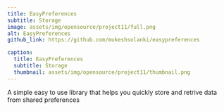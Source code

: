 ```yaml
---
title: EasyPreferences
subtitle: Storage
image: assets/img/opensource/project11/full.png
alt: EasyPreferences
github_link: https://github.com/mukeshsolanki/easypreferences

caption:
  title: EasyPreferences
  subtitle: Storage
  thumbnail: assets/img/opensource/project11/thumbnail.png
---
```

A simple easy to use library that helps you quickly store and retrive data from shared preferences